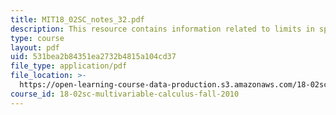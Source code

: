 ```yaml
---
title: MIT18_02SC_notes_32.pdf
description: This resource contains information related to limits in spherical coordinates.
type: course
layout: pdf
uid: 531bea2b84351ea2732b4815a104cd37
file_type: application/pdf
file_location: >-
  https://open-learning-course-data-production.s3.amazonaws.com/18-02sc-multivariable-calculus-fall-2010/531bea2b84351ea2732b4815a104cd37_MIT18_02SC_notes_32.pdf
course_id: 18-02sc-multivariable-calculus-fall-2010
---
```

